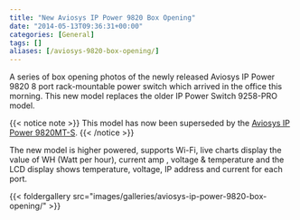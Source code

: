 ```yaml
---
title: "New Aviosys IP Power 9820 Box Opening"
date: "2014-05-13T09:36:31+00:00"
categories: [General]
tags: []
aliases: [/aviosys-9820-box-opening/]
---
```


A series of box opening photos of the newly released Aviosys IP Power 9820 8 port rack-mountable power switch which arrived in the office this morning. This new model replaces the older IP Power Switch 9258-PRO model.

{{< notice note >}}
This model has now been superseded by the [Aviosys IP Power 9820MT-S](https://www.openxtra.co.uk/aviosys-8-port-ip-power-switch-ip9820mt.html).
{{< /notice >}}

The new model is higher powered, supports Wi-Fi, live charts display the value of WH (Watt per hour), current amp , voltage &amp; temperature and the LCD display shows temperature, voltage, IP address and current for each port.

{{< foldergallery src="images/galleries/aviosys-ip-power-9820-box-opening/" >}}
